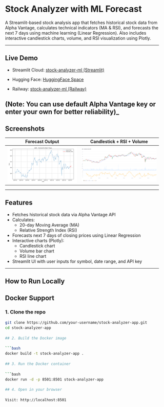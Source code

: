 #  Stock Analyzer with ML Forecast

A Streamlit-based stock analysis app that fetches historical stock data from Alpha Vantage, calculates technical indicators (MA & RSI), and forecasts the next 7 days using machine learning (Linear Regression). Also includes interactive candlestick charts, volume, and RSI visualization using Plotly.

---

##  Live Demo

- Streamlit Cloud: [stock-analyzer-ml (Streamlit)](https://stock-analyzer-ml-9lbxrcgvkv6mrh7aqh7myf.streamlit.app/)

- Hugging Face: [HuggingFace Space](https://huggingface.co/spaces/mohdsaifcsu/app_stock_forecast)

- Railway: [stock-analyzer-ml (Railway)](https://stock-analyzer-ml.up.railway.app/)

(Note: You can use default Alpha Vantage key or enter your own for better reliability)_
---

##  Screenshots

| Forecast Output | Candlestick + RSI + Volume |
|-----------------|-----------------------------|
| ![Forecast](screenshots/forecast.png) | ![Interactive](screenshots/interactive_plot.png) |

---

##  Features

- Fetches historical stock data via Alpha Vantage API
- Calculates:
  - 20-day Moving Average (MA)
  - Relative Strength Index (RSI)
- Forecasts next 7 days of closing prices using Linear Regression
- Interactive charts (Plotly):
  - Candlestick chart
  - Volume bar chart
  - RSI line chart
- Streamlit UI with user inputs for symbol, date range, and API key

---

##  How to Run Locally
##  Docker Support

###  1. Clone the repo

```bash
git clone https://github.com/your-username/stock-analyzer-app.git
cd stock-analyzer-app

## 2. Build the Docker image

```bash
docker build -t stock-analyzer-app .

## 3. Run the Docker container

```bash
docker run -d -p 8501:8501 stock-analyzer-app

## 4. Open in your browser

Visit: http://localhost:8501